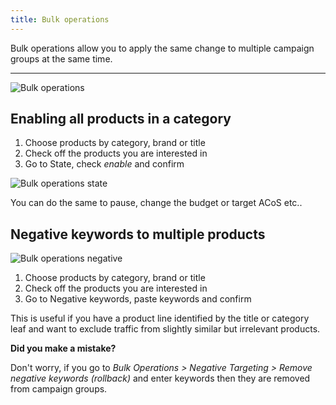 ```yaml
---
title: Bulk operations
---
```


Bulk operations allow you to apply the same change to multiple campaign groups at the same time.

---

![Bulk operations](/images/bulk-operations/button.png)

## Enabling all products in a category

1. Choose products by category, brand or title
2. Check off the products you are interested in
3. Go to State, check _enable_ and confirm

![Bulk operations state](/images/bulk-operations/state.gif)

You can do the same to pause, change the budget or target ACoS etc..

## Negative keywords to multiple products

![Bulk operations negative](/images/bulk-operations/negative.gif)

1. Choose products by category, brand or title
2. Check off the products you are interested in
3. Go to Negative keywords, paste keywords and confirm

This is useful if you have a product line identified by the title or category leaf and want to exclude traffic from slightly similar but irrelevant products.

**Did you make a mistake?**

Don't worry, if you go to _Bulk Operations > Negative Targeting > Remove negative keywords (rollback)_ and enter keywords then they are removed from campaign groups.